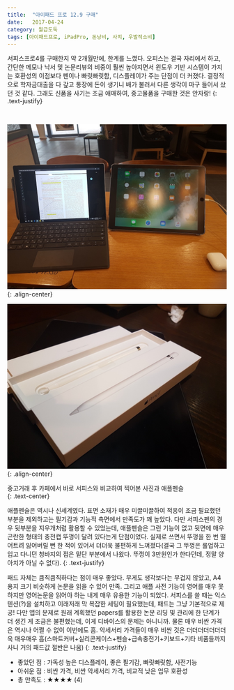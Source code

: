 ```yaml
---
title:  "아이패드 프로 12.9 구매"
date:   2017-04-24
category: 월급도둑
tags: [아이패드프로, iPadPro, 돈낭비, 사치, 우발적소비]
---
```


서피스프로4를 구매한지 약 2개월만에, 한계를 느꼈다. 오피스는 결국 자리에서 하고, 간단한 메모나 낙서 및 논문리뷰의 비중이 훨씬 높아지면서 윈도우 기반 시스템이 가지는 호환성의 이점보다 펜이나 빠릿빠릿함, 디스플레이가 주는 단점이 더 커졌다. 결정적으로 학자금대출을 다 갚고 통장에 돈이 생기니 배가 불러서 다른 생각이 마구 들어서 샀던 것 같다. 그래도 신품을 사기는 조금 애매하여, 중고물품을 구매한 것은 안자랑!
{: .text-justify}

<br>

![jpg](/images/salary-lupine/2017-04-24-1.jpg){: .align-center}

![jpg](/images/salary-lupine/2017-04-24-2.jpg){: .align-center}

<figcaption>중고거래 후 카페에서 바로 서피스와 비교하여 찍어본 사진과 애플펜슬</figcaption>
{: .text-center}

<br>

애플펜슬은 역시나 신세계였다. 표면 소재가 매우 미끌미끌하여 적응이 조금 필요했던 부분을 제외하고는 필기감과 기능적 측면에서 만족도가 꽤 높았다. 다만 서피스펜의 경우 뒷부분을 지우개처럼 활용할 수 있었는데, 애플펜슬은 그런 기능이 없고 뒷면에 매우 곤란한 형태의 충전캡 뚜껑이 달려 있다는게 단점이었다. 실제로 쓰면서 뚜껑을 한 번 떨어트려 잃어버릴 뻔 한 적이 있어서 더더욱 불편하게 느껴졌다(결국 그 뚜껑은 롤업하고 입고 다니던 청바지의 접은 밑단 부분에서 나왔다. 뚜껑이 3만원인가 한다던데, 정말 양아치가 아닐 수 없다).
{: .text-justify}

패드 자체는 큼직큼직하다는 점이 매우 좋았다. 무게도 생각보다는 무겁지 않았고, A4용지 크기 비슷하게 논문을 읽을 수 있어 만족. 그리고 애플 사전 기능이 영어를 매우 못하지만 영어논문을 읽어야 하는 내게 매우 유용한 기능이 되었다. 서피스를 쓸 때는 익스텐션(?)을 설치하고 이래저래 막 복잡한 세팅이 필요했는데, 패드는 그냥 기본적으로 제공! 다만 앱의 문제로 원래 계획했던 papers를 활용한 논문 리딩 및 관리에 한 단계가 더 생긴 게 조금은 불편했는데, 이게 디바이스의 문제는 아니니까. 물론 매우 비싼 가격은 역시나 어쩔 수 없이 이번에도 흠. 악세서리 가격들이 매우 비싼 것은 더더더더더더더욱 매우매우 흠(스마트커버+실리콘케이스+펜슬+급속충전기+키보드+기타 비품들까지 사니 거의 패드값 절반은 나옴)
{: .text-justify}



* 좋았던 점 : 가독성 높은 디스플레이, 좋은 필기감, 빠릿빠릿함, 사전기능
* 아쉬운 점 : 비싼 가격, 비싼 악세서리 가격, 비교적 낮은 업무 호환성
* 총 만족도 : ★★★★  (4)

## ㅤㅤ
